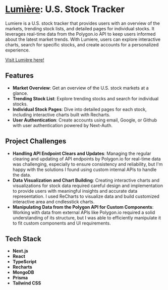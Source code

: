 # [Lumière](https://lumiere-stocktracker.vercel.app/): U.S. Stock Tracker

Lumiere is a U.S. stock tracker that provides users with an overview of the markets, trending stock lists, and detailed pages for individual stocks. It leverages real-time data from the Polygon.io API to keep users informed about the latest market trends. With Lumiere, users can explore interactive charts, search for specific stocks, and create accounts for a personalized experience.

[Visit Lumière here!](https://lumiere-stocktracker.vercel.app/) 

## Features
- **Market Overview**: Get an overview of the U.S. stock markets at a glance.
- **Trending Stock List**: Explore trending stocks and search for individual stocks.
- **Individual Stock Pages**: Dive into detailed pages for each stock, including interactive charts built with Recharts.
- **User Authentication**: Create accounts using email, Google, or Github with user authentication powered by Next-Auth.

## Project Challenges
- **Handling API Endpoint Clears and Updates**: Managing the regular clearing and updating of API endpoints by Polygon.io for real-time data was challenging, especially to ensure consistency and reliability, but I'm happy with the solutions I found using custom internal APIs to handle the data. 
- **Data Visualization and Chart Building**: Creating interactive charts and visualizations for stock data required careful design and implementation to provide users with meaningful insights and accurate data representation. I used ReCharts to visualize data and build customized interactive area and cndlesstick charts.
- **Manipulating Data from the Polygon API for Custom Components**: Working with data from external APIs like Polygon.io required a solid understanding of its structure, but I was able to efficiently manipulate it to fit custom components and UI requirements. 


## Tech Stack
- **Next.js**
- **React**
- **TypeScript**
- **Recharts**
- **MongoDB**
- **Prisma**
- **Tailwind CSS**
